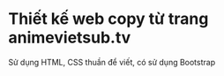 <h1>Thiết kế web copy từ trang animevietsub.tv</h1>
<p>Sử dụng HTML, CSS thuần để viết, có sử dụng Bootstrap</p>